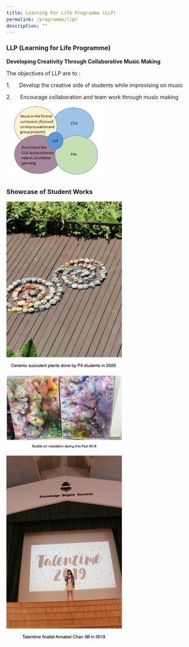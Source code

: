 ```yaml
---
title: Learning For Life Programme (LLP)
permalink: /programme/llp/
description: ""
---
```


### LLP (Learning for Life Programme)

**Developing Creativity Through Collaborative Music Making**

The objectives of LLP are to :

1.      Develop the creative side of students while improvising on music  

2.      Encourage collaboration and team work through music making

<img src="/images/aesth.png" 
     style="width:50%">
		 
### **Showcase of Student Works**

<img src="/images/ceramic.png" 
     style="width:60%">
		 
<img src="/images/art%20fest.png" 
     style="width:60%">

<img src="/images/talenttime.png" 
     style="width:60%">